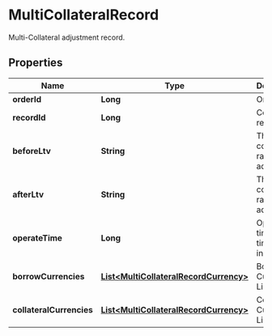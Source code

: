 
# MultiCollateralRecord

Multi-Collateral adjustment record.

## Properties

Name | Type | Description | Notes
------------ | ------------- | ------------- | -------------
**orderId** | **Long** | Order ID |  [optional]
**recordId** | **Long** | Collateral record ID |  [optional]
**beforeLtv** | **String** | The collateral ratio before adjustment |  [optional]
**afterLtv** | **String** | The collateral ratio before adjustment |  [optional]
**operateTime** | **Long** | Operation time, timestamp in seconds. |  [optional]
**borrowCurrencies** | [**List&lt;MultiCollateralRecordCurrency&gt;**](MultiCollateralRecordCurrency.md) | Borrowing Currency List |  [optional]
**collateralCurrencies** | [**List&lt;MultiCollateralRecordCurrency&gt;**](MultiCollateralRecordCurrency.md) | Collateral Currency List |  [optional]

